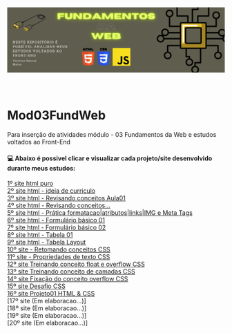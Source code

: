 <h1 align="center">
  <img src="Aula01/assets/banner.to.readme.fdweb.png" alt="logo" >

</h1>

<br>


# Mod03FundWeb
Para inserção de atividades módulo - 03 Fundamentos da Web e estudos voltados ao Front-End

#### :computer: Abaixo é possivel clicar e visualizar cada projeto/site desenvolvido durante meus estudos:

[1º site html puro](https://htmlpreview.github.io/?https://raw.githubusercontent.com/vntsmatos/Mod03FundWeb/main/Aula01/index.html)    
[2º site html - ideia de curriculo](https://htmlpreview.github.io/?https://github.com/vntsmatos/Mod03FundWeb/blob/main/Aula02/index.html)    
[3º site html - Revisando conceitos Aula01](https://htmlpreview.github.io/?https://github.com/vntsmatos/Mod03FundWeb/blob/main/Aula03/index.html)   
[4º site html - Revisando conceitos...](https://htmlpreview.github.io/?https://github.com/vntsmatos/Mod03FundWeb/blob/main/Aula04/index.html)  
[5º site html - Prática formatacao|atributos|links|IMG e Meta Tags](https://htmlpreview.github.io/?https://github.com/vntsmatos/Mod03FundWeb/blob/main/Aula05/index.html)     
[6º site html - Formulário básico 01](https://htmlpreview.github.io/?https://github.com/vntsmatos/Mod03FundWeb/blob/main/Formulario01/index.html)  
[7º site html - Formulário básico 02](https://htmlpreview.github.io/?https://github.com/vntsmatos/Mod03FundWeb/blob/main/Formulario02/form.html)    
[8º site html - Tabela 01](https://htmlpreview.github.io/?https://github.com/vntsmatos/Mod03FundWeb/blob/main/Tabelas01/tabela.html)   
[9º site html - Tabela Layout](https://htmlpreview.github.io/?https://github.com/vntsmatos/Mod03FundWeb/blob/main/Tabelas02/tabela-layout.html)   
[10º site - Retomando conceitos CSS](https://htmlpreview.github.io/?https://github.com/vntsmatos/Mod03FundWeb/blob/main/CSS/Apz01/index.html)   
[11º site - Propriedades de texto CSS](https://htmlpreview.github.io/?https://github.com/vntsmatos/Mod03FundWeb/blob/main/CSS/Apz02/propriedades-de-texto.html)  
[12º site Treinando conceito float e overflow CSS](https://htmlpreview.github.io/?https://github.com/vntsmatos/Mod03FundWeb/blob/main/CSS/Apz03/float-css.html)   
[13º site Treinando conceito de camadas CSS](https://htmlpreview.github.io/?https://github.com/vntsmatos/Mod03FundWeb/blob/main/CSS/Apz04/index.html)   
[14º site Fixação do conceito overflow CSS](https://htmlpreview.github.io/?https://github.com/vntsmatos/Mod03FundWeb/blob/main/CSS/Apz05/overflow.html)   
[15º site Desafio CSS](https://htmlpreview.github.io/?https://github.com/vntsmatos/Mod03FundWeb/blob/main/Exercicio/index.html)     
[16º site Projeto01 HTML & CSS](https://htmlpreview.github.io/?https://github.com/vntsmatos/Mod03FundWeb/blob/main/Projeto01/index.html)     
[17º site (Em elaboracao...)]   
[18º site (Em elaboracao...)]   
[19º site (Em elaboracao...)]   
[20º site (Em elaboracao...)]   
